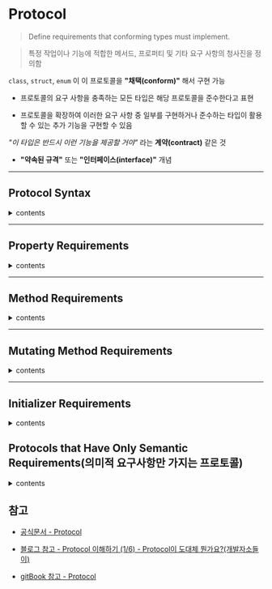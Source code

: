 # Protocol

> Define requirements that conforming types must implement.

> 특정 작업이나 기능에 적합한 메서드, 프로퍼티 및 기타 요구 사항의 청사진을 정의함

`class`, `struct`, `enum` 이 이 프로토콜을 **"채택(conform)"** 해서 구현 가능

- 프로토콜의 요구 사항을 충족하는 모든 타입은 해당 프로토콜을 준수한다고 표현

- 프로토콜을 확장하여 이러한 요구 사항 중 일부를 구현하거나 준수하는 타입이 활용할 수 있는 추가 기능을 구현할 수 있음

*"이 타입은 반드시 이런 기능을 제공할 거야"* 라는 **계약(contract)** 같은 것

- **"약속된 규격"** 또는 **"인터페이스(interface)"** 개념


---

## Protocol Syntax

<details>
<summary> contents </summary>

```swift
protocol SomeProtocol {
    // protocol definition goes here
}
```

- 클래스, 구조체, 그리고 열거형과 유사한 방법으로 프로토콜을 정의합

```swift
struct SomeStructure: FirstProtocol, AnotherProtocol {
    // structure definition goes here
}
```

- 사용자 지정 유형은 특정 프로토콜을 채택함을 나타내기 위해 타입 이름 뒤에 프로토콜 이름을 콜론(`:`)으로 구분하여 정의

- 여러 프로토콜을 나열할 수 있으며, 각 프로토콜은 쉼표(`,`)로 구분

```swift
class SomeClass: SomeSuperclass, FirstProtocol, AnotherProtocol {
    // class definition goes here
}
```

</details>

---

## Property Requirements

<details>
<summary> contents </summary>

> 프로토콜은 모든 준수 타입이 인스턴스 프로퍼티 또는 타입 프로퍼티에 특정 이름과 유형을 제공하도록 요구할 수 있음

> 프로토콜은 프로퍼티가 저장된 프로퍼티인지 연산 프로퍼티인지는 지정하지 않고, 필요한 프로퍼티 이름과 유형만 지정

> 또한 각 프로퍼티가 `gettable`인지, `gettable` 및 `settable` 인지도 지정이 필요

---

### gettable과 settable 인 프로퍼티를 요구할 경우

```swift
protocol SomeProtocol {
    var mustBeSettable: Int { get set }
    var doesNotNeedToBeSettable: Int { get }
}
```

- 프로퍼티 요구사항은 항상 `var` 키워드와 함께 변수 프로퍼티로 선언

- `gettable` 과 `settable` 프로퍼티는 타입 선언 뒤에

    - `settable` 프로퍼티 **(읽기/쓰기)** : `{ get set }`
    
    - `gettable` 프로퍼티 **(읽기 전용)** : `{ get }`

    ---

```swift
struct MyStruct: SomeProtocol {
    var mustBeSettable: Int
    var doesNotNeedToBeSettable: Int {  // 읽기 전용은 계산 속성으로 구현
        return mustBeSettable * 2
    }
}
```

- 구현은 채택한 타입이 직접 해야 함

---

### 타입 프로퍼티 요구할 경우

```swift
protocol AnotherProtocol {
    static var someTypeProperty: Int { get set }
}
```

- 프로토콜에 정의할 때 `static` 키워드를 접두사로 둠

---

### 단일 인스턴스 프로퍼티 요구사항

> `FullyName` 프로토콜은 완벽한 이름을 제공하기 위해 준수하는 타입을 요구하는 ex

```swift
protocol FullyNamed {
    var fullName: String { get }
}
```

이 프로토콜은 다른 준수하는 타입을 지정하지 않으며 타입이 자체에 대한 전체 이름을 제공해야 된다고만 지정하고 프로토콜은 모든 `FullyNamed` 타입이 `String` 타입의 `fullName` 이라는 `gettable` 인스턴스 프로퍼티를 가져야함

1. `FullyNamed` 프로토콜은 채택하고 준수하는 `struct`

    ```swift
    struct Person: FullyNamed {
        var fullName: String
    }

    let john = Person(fullName: "John Appleseed")
    ```

    ---

2. `FullyNamed` 프로토콜을 채택하고 준수하는 더 복잡한 `class`

    ```swift
    class Starship: FullyNamed {
        var prefix: String?
        var name: String
        init(name: String, prefix: String? = nil) {
            self.name = name
            self.prefix = prefix
        }
        var fullName: String {
            return (prefix != nil ? prefix! + " " : "") + name
        }
    }
    var ncc1701 = Starship(name: "Enterprise", prefix: "USS")
    // ncc1701.fullName is "USS Enterprise"
    ```

</details>

---

## Method Requirements

<details>
<summary> contents </summary>

> 프로토콜은 준수하는 타입에 의해 구현되기 위해 지정한 인스턴스 메서드와 타입 메서드를 요구할 수 있음

이 메서드는 일반적인 인스턴스와 타입 메서드와 같은 방식으로 명시적으로 프로토콜의 정의의 부분으로 작성되지만 중괄호(`{}`)가 없거나 메서드 본문이 없음

일반적인 메서드와 같은 규칙에 따라 가변 파라미터는 허용되지만 기본 값은 프로토콜의 정의 내에서 메서드 파라미터에 대해 지정될 수 없음

```swift
protocol SomeProtocol2 {
    static func someTypeMethod()
}
```

- 타입 프로퍼티 요구사항과 마찬가지로 프로토콜에 정의될 때 `static` 키워드를 항상 타입 메서드 요구사항 앞에 표기

- 클래스에 의해 구현될 때 타입 메서드 요구사항에 `class` 또는 `static` 키워드가 접두사로 붙는 경우에도 마찬가지

---

### 단일 인스턴스 메서드 요구사항을 가지는 프로토콜을 정의

> 아래의 예제는 단일 인스턴스 메서드 요구사항을 가지는 프로토콜을 정의하는 코드

```swift
protocol RandomNumberGenerator {
    func random() -> Double
}
```

`RandomNumberGenerator` 프로토콜은 호출될 때마다 `Double` 값을 반환하는 `random` 이라는 인스턴스 메서드를 가지는 모든 준수하는 타입을 요구

- `RandomNumberGenerator `프로토콜은 각 난수가 생성되는 방법에 대해 어떠한 것도 가정하지 않음

- 단순히 생성기가 새로운 난수를 생성하는 표준 방법을 제공하면 됩

```swift
class LinearCongruentialGenerator: RandomNumberGenerator {
    var lastRandom = 42.0
    let m = 139968.0
    let a = 3877.0
    let c = 29573.0
    func random() -> Double {
        lastRandom = ((lastRandom * a + c)
            .truncatingRemainder(dividingBy:m))
        return lastRandom / m
    }
}
```

이 클래스는 `linear congruential generator` 로 알려진 의사 난수 `pseudorandom number` 생성기 알고리즘을 구현

```swift
let generator = LinearCongruentialGenerator()
print("Here's a random number: \(generator.random())")

// "Here's a random number: 0.3746499199817101"
print("And another one: \(generator.random())")
// "And another one: 0.729023776863283"
```

</details>

---

## Mutating Method Requirements

<details>
<summary> contents </summary>

> 메서드가 속한 인스턴스를 **수정/변경** 해야하는 경우가 있는데,

> 값 타입 (구조체와 열거형)에 대한 인스턴스 메서드의 경우 메서드의 `func` 키워드 앞에 `mutating` 키워드를 위치시켜 메서드가 속한 인스턴스와 인스턴스의 모든 프로퍼티를 수정할 수 있음

프로토콜을 채택하는 모든 타입의 인스턴스를 변경하기 위한 프로토콜 인스턴스 메서드 요구사항을 정의하는 경우

프로토콜의 정의의 부분으로 `mutating` 키워드로 메서드를 표시함

이를 통해 구조체와 열거형이 프로토콜을 채택하고 메서드 요구사항을 충족할 수 있음


> `mutating` 으로 프로토콜 인스턴스 메서드 요구사항을 표시하면 클래스에 대한 해당 메서드의 구현을 작성할 때, `mutating` 키워드를 작성할 필요가 없음

> `mutating` 키워드는 구조체와 열거형에 의해서만 사용

---

###  단일 인스턴스 메서드 요구사항을 정의 ex

```swift
protocol Togglable {
    mutating func toggle()
}
```

- `toggle()` 메서드는 호출될 때 준수하는 인스턴스의 상태를 변경하기 위한 메서드를 나타내기 위해, `Togglable` 프로토콜 정의의 부분으로 `mutating` 키워드로 표시

```swift
enum OnOffSwitch: Togglable {
    case off, on
    mutating func toggle() {
        switch self {
        case .off:
            self = .on
        case .on:
            self = .off
        }
    }
}
```

- `OnOffSwitch` 라는 열거형을 정의

- 열거형 `case` 인 `on` 과 `off` 를 나타내기 위해 2개의 상태를 변경

```swift
var lightSwitch = OnOffSwitch.off
lightSwitch.toggle()
// lightSwitch is now equal to .on
```

</details>

---

## Initializer Requirements

<details>
<summary> contents </summary>

> 프로토콜은 준수하는 타입에 초기화 구문을 구현하도록 요구할 수 있음

```swift
protocol SomeProtocol3 {
    init(someParameter: Int)
}
```

초기화 구문을 작성하지만 중괄호(`{}`) 또는 초기화 구문 본문 없이 작성

---

### Class Implementations of Protocol Initializer Requirements(프로토콜 초기화 구문 요구사항의 클래스 구현)

```swift
class SomeClass: SomeProtocol3 {
    required init(someParameter: Int) {
        // initializer implementation goes here
    }
}
```

- `required` 키워드와 함께 초기화 구문 구현에 표시

- `required` 수식어를 사용하면 준수하는 클래스의 **모든 하위 클래스에 초기화 구문 요구사항의 명시적** 또는 **상속된 구현을 제공하여 프로토콜을 준수할 수 있음**

- *cf.* `final` *클래스는 하위 클래스가 될 수 없으므로* `final` *키워드로 표시된 클래스에* `required` *키워드를 프로토콜 초기화 구문 구현에 표시할 필요가 없음* 

```swift
protocol SomeProtocol4 {
    init()
}

class SomeSuperClass {
    init() {
        // initializer implementation goes here
    }
}

class SomeSubClass: SomeSuperClass, SomeProtocol4 {
    // "required" from SomeProtocol conformance; "override" from SomeSuperClass
    required override init() {
        // initializer implementation goes here
    }
}
```

- 하위 클래스가 상위 클래스의 지정된 **초기화 구문을 재정의**

- 프로토콜로 부터 일치하는 초기화 구문 요구사항이 구현되면 `required` 와 `override` 키워드 둘 다 초기화 구문 구현에 표시함

---

### Failable Initializer Requirements(실패 가능한 초기화 구문 요구사항)

> 프로토콜은 **실패 가능한 초기화 구문 (Failable Initializers)** 에 정의 된대로 준수하는 타입에 대해 실패 가능한 초기화 구문 요구사항을 정의할 수 있음

- Failable Initializer(실패 가능한 초기화 구문) 요구사항은 준수하는 타입에 실패 가능하거나 실패 불가능한 초기화 구문에 의해 충족될 수 있음

- 실패 불가능한 초기화 구문 요구사항은 **실패 불가능한 초기화 구문** 또는 **implicitly unwrapped(암시적 언래핑)** 된 실패 가능한 초기화 구문에 의해 충족될 수 있음

---

</details>

## Protocols that Have Only Semantic Requirements(의미적 요구사항만 가지는 프로토콜)

<details>
<summary> contents </summary>
</details>


## 참고

- [공식문서 - Protocol](https://docs.swift.org/swift-book/documentation/the-swift-programming-language/protocols)

- [블로그 참고 - Protocol 이해하기 (1/6) - Protocol이 도대체 뭔가요?(개발자소들이)](https://babbab2.tistory.com/174)

- [gitBook 참고 - Protocol](https://bbiguduk.gitbook.io/swift/language-guide-1/protocols)